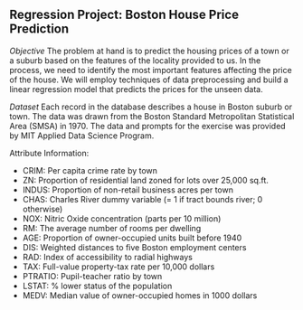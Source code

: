 Regression Project: Boston House Price Prediction
-------------------------------
*Objective*
The problem at hand is to predict the housing prices of a town or a suburb based on the features of the locality provided to us. In the process, we need to identify the most important features affecting the price of the house. We will employ techniques of data preprocessing and build a linear regression model that predicts the prices for the unseen data.

*Dataset*
Each record in the database describes a house in Boston suburb or town. The data was drawn from the Boston Standard Metropolitan Statistical Area (SMSA) in 1970. The data and prompts for the exercise was provided by MIT Applied Data Science Program.

Attribute Information:

- CRIM: Per capita crime rate by town
- ZN: Proportion of residential land zoned for lots over 25,000 sq.ft.
- INDUS: Proportion of non-retail business acres per town
- CHAS: Charles River dummy variable (= 1 if tract bounds river; 0 otherwise)
- NOX: Nitric Oxide concentration (parts per 10 million)
- RM: The average number of rooms per dwelling
- AGE: Proportion of owner-occupied units built before 1940
- DIS: Weighted distances to five Boston employment centers
- RAD: Index of accessibility to radial highways
- TAX: Full-value property-tax rate per 10,000 dollars
- PTRATIO: Pupil-teacher ratio by town
- LSTAT: % lower status of the population
- MEDV: Median value of owner-occupied homes in 1000 dollars
